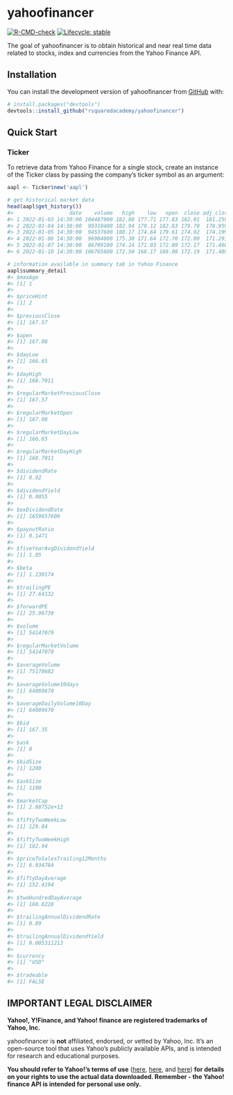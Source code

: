 
<!-- README.md is generated from README.Rmd. Please edit that file -->

# yahoofinancer

<!-- badges: start -->

[![R-CMD-check](https://github.com/rsquaredacademy/yahoofinancer/actions/workflows/R-CMD-check.yaml/badge.svg)](https://github.com/rsquaredacademy/yahoofinancer/actions/workflows/R-CMD-check.yaml)
[![Lifecycle:
stable](https://img.shields.io/badge/lifecycle-stable-brightgreen.svg)](https://lifecycle.r-lib.org/articles/stages.html#stable)
<!-- badges: end -->

The goal of yahoofinancer is to obtain historical and near real time
data related to stocks, index and currencies from the Yahoo Finance API.

## Installation

You can install the development version of yahoofinancer from
[GitHub](https://github.com/) with:

``` r
# install.packages("devtools")
devtools::install_github("rsquaredacademy/yahoofinancer")
```

## Quick Start

### Ticker

To retrieve data from Yahoo Finance for a single stock, create an
instance of the Ticker class by passing the company’s ticker symbol as
an argument:

``` r
aapl <- Ticker$new('aapl')

# get historical market data
head(aapl$get_history())
#>                  date    volume   high    low   open  close adj_close
#> 1 2022-01-03 14:30:00 104487900 182.88 177.71 177.83 182.01  181.2599
#> 2 2022-01-04 14:30:00  99310400 182.94 179.12 182.63 179.70  178.9594
#> 3 2022-01-05 14:30:00  94537600 180.17 174.64 179.61 174.92  174.1992
#> 4 2022-01-06 14:30:00  96904000 175.30 171.64 172.70 172.00  171.2912
#> 5 2022-01-07 14:30:00  86709100 174.14 171.03 172.89 172.17  171.4605
#> 6 2022-01-10 14:30:00 106765600 172.50 168.17 169.08 172.19  171.4804

# information available in summary tab in Yahoo Finance
aapl$summary_detail
#> $maxAge
#> [1] 1
#> 
#> $priceHint
#> [1] 2
#> 
#> $previousClose
#> [1] 167.57
#> 
#> $open
#> [1] 167.08
#> 
#> $dayLow
#> [1] 166.65
#> 
#> $dayHigh
#> [1] 168.7011
#> 
#> $regularMarketPreviousClose
#> [1] 167.57
#> 
#> $regularMarketOpen
#> [1] 167.08
#> 
#> $regularMarketDayLow
#> [1] 166.65
#> 
#> $regularMarketDayHigh
#> [1] 168.7011
#> 
#> $dividendRate
#> [1] 0.92
#> 
#> $dividendYield
#> [1] 0.0055
#> 
#> $exDividendDate
#> [1] 1659657600
#> 
#> $payoutRatio
#> [1] 0.1471
#> 
#> $fiveYearAvgDividendYield
#> [1] 1.05
#> 
#> $beta
#> [1] 1.230174
#> 
#> $trailingPE
#> [1] 27.64132
#> 
#> $forwardPE
#> [1] 25.96739
#> 
#> $volume
#> [1] 54147079
#> 
#> $regularMarketVolume
#> [1] 54147079
#> 
#> $averageVolume
#> [1] 75170682
#> 
#> $averageVolume10days
#> [1] 64089670
#> 
#> $averageDailyVolume10Day
#> [1] 64089670
#> 
#> $bid
#> [1] 167.35
#> 
#> $ask
#> [1] 0
#> 
#> $bidSize
#> [1] 1200
#> 
#> $askSize
#> [1] 1100
#> 
#> $marketCap
#> [1] 2.68752e+12
#> 
#> $fiftyTwoWeekLow
#> [1] 129.04
#> 
#> $fiftyTwoWeekHigh
#> [1] 182.94
#> 
#> $priceToSalesTrailing12Months
#> [1] 6.934784
#> 
#> $fiftyDayAverage
#> [1] 152.4194
#> 
#> $twoHundredDayAverage
#> [1] 160.6228
#> 
#> $trailingAnnualDividendRate
#> [1] 0.89
#> 
#> $trailingAnnualDividendYield
#> [1] 0.005311213
#> 
#> $currency
#> [1] "USD"
#> 
#> $tradeable
#> [1] FALSE
```

## IMPORTANT LEGAL DISCLAIMER

**Yahoo!, Y!Finance, and Yahoo! finance are registered trademarks of
Yahoo, Inc.**

yahoofinancer is **not** affiliated, endorsed, or vetted by Yahoo,
Inc. It’s an open-source tool that uses Yahoo’s publicly available APIs,
and is intended for research and educational purposes.

**You should refer to Yahoo!’s terms of use**
([here](https://policies.yahoo.com/us/en/yahoo/terms/product-atos/apiforydn/index.htm),
[here](https://legal.yahoo.com/us/en/yahoo/terms/otos/index.html), and
[here](https://policies.yahoo.com/us/en/yahoo/terms/index.htm)) **for
details on your rights to use the actual data downloaded. Remember - the
Yahoo! finance API is intended for personal use only.**
